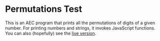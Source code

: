 # Permutations Test

This is an AEC program that prints all the permutations of digits of a given number. For printing numbers and strings, it invokes JavaScript functions. You can also (hopefully) see the [live version](https://flatassembler.github.io/permutationsTest.html).
